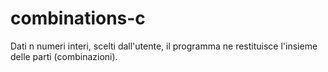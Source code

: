 # combinations-c

Dati n numeri interi, scelti dall'utente, il programma ne restituisce l'insieme delle parti (combinazioni).
